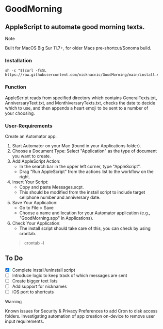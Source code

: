 # GoodMorning

## AppleScript to automate good morning texts.
> [!NOTE]
> Built for MacOS Big Sur 11.7+, for older Macs pre-shortcut/Sonoma build.


### Installation
```
sh -c "$(curl -fsSL https://raw.githubusercontent.com/nicknacnic/GoodMorning/main/install.sh)"
```

### Function
AppleScript reads from specified directory which contains GeneralTexts.txt, AnniversaryText.txt, and MonthiversaryTexts.txt, checks the date to decide which to use, and then appends a heart emoji to be sent to a number of your choosing.

### User-Requirements
Create an Automator app.
1. Start Automator on your Mac (found in your Applications folder).
2. Choose a Document Type: Select "Application" as the type of document you want to create.
3. Add AppleScript Action:
    - In the search bar in the upper left corner, type "AppleScript".
    - Drag "Run AppleScript" from the actions list to the workflow on the right.
4. Insert Your Script:
    - Copy and paste Messages.scpt.
    - This should be modified from the install script to include target cellphone number and anniversary date.
5. Save Your Application:
    - Go to File > Save
    - Choose a name and location for your Automator application (e.g., "GoodMorning.app" in Applications).
6. Check Your Application:
    - The install script should take care of this, you can check by using crontab.
    > crontab -l

## To Do
- [x] Complete install/uninstall script
- [ ] Introduce logic to keep track of which messages are sent
- [ ] Create bigger text lists
- [ ] Add support for nicknames
- [ ] iOS port to shortcuts

> [!WARNING]
> Known issues for Security & Privacy Preferences to add Cron to disk access folders.
> Investigating automation of app creation on-device to remove user input requirements.
